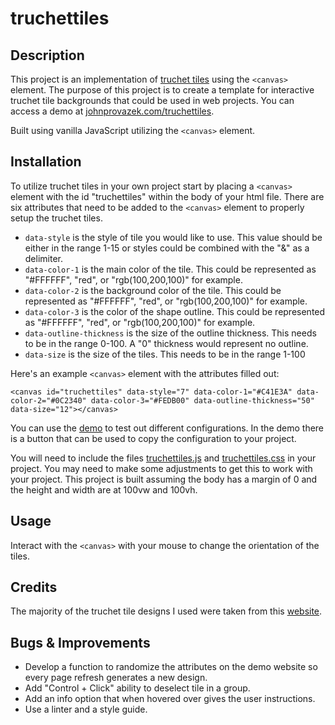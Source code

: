 # truchettiles

## Description

This project is an implementation of [truchet tiles](https://en.wikipedia.org/wiki/Truchet_tiles) using the `<canvas>` element. The purpose of this project is to create a template for interactive truchet tile backgrounds that could be used in web projects. You can access a demo at [johnprovazek.com/truchettiles](https://www.johnprovazek.com/truchettiles/).

Built using vanilla JavaScript utilizing the `<canvas>` element.

## Installation

To utilize truchet tiles in your own project start by placing a `<canvas>` element with the id "truchettiles" within the body of your html file. There are six attributes that need to be added to the `<canvas>` element to properly setup the truchet tiles.

- `data-style` is the style of tile you would like to use. This value should be either in the range 1-15 or styles could be combined with the "&" as a delimiter.
- `data-color-1` is the main color of the tile. This could be represented as "#FFFFFF", "red", or "rgb(100,200,100)" for example. 
- `data-color-2` is the background color of the tile. This could be represented as "#FFFFFF", "red", or "rgb(100,200,100)" for example. 
- `data-color-3` is the color of the shape outline. This could be represented as "#FFFFFF", "red", or "rgb(100,200,100)" for example. 
- `data-outline-thickness` is the size of the outline thickness. This needs to be in the range 0-100. A "0" thickness would represent no outline.
- `data-size` is the size of the tiles. This needs to be in the range 1-100

Here's an example `<canvas>` element with the attributes filled out:
```
<canvas id="truchettiles" data-style="7" data-color-1="#C41E3A" data-color-2="#0C2340" data-color-3="#FEDB00" data-outline-thickness="50" data-size="12"></canvas>
```
You can use the [demo](https://www.johnprovazek.com/truchettiles/) to test out different configurations. In the demo there is a button that can be used to copy the configuration to your project.

You will need to include the files [truchettiles.js](./js/truchettiles.js) and [truchettiles.css](./css/truchettiles.css) in your project. You may need to make some adjustments to get this to work with your project. This project is built assuming the body has a margin of 0 and the height and width are at 100vw and 100vh.

## Usage

Interact with the `<canvas>` with your mouse to change the orientation of the tiles.

## Credits

The majority of the truchet tile designs I used were taken from this [website](http://arearugscarpet.blogspot.com/2014/04/the-curse-of-truchets-tiles.html).

## Bugs & Improvements

- Develop a function to randomize the attributes on the demo website so every page refresh generates a new design.
- Add "Control + Click" ability to deselect tile in a group.
- Add an info option that when hovered over gives the user instructions.
- Use a linter and a style guide. 
